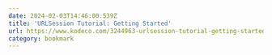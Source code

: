 ```yaml
---
date: 2024-02-03T14:46:00.539Z
title: 'URLSession Tutorial: Getting Started'
url: https://www.kodeco.com/3244963-urlsession-tutorial-getting-started
category: bookmark
---
```

